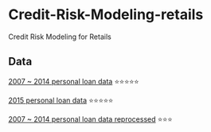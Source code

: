 # Credit-Risk-Modeling-retails
Credit Risk Modeling for Retails
## Data 
[2007 ~ 2014 personal loan data](https://www.dropbox.com/s/u8fa9xleflwhajj/loan_data_2007_2014.csv?dl=0) ⭐⭐⭐⭐⭐

[2015 personal loan data](https://www.dropbox.com/s/epjr8gkmyq2ictv/loan_data_2015.csv?dl=0) ⭐⭐⭐⭐⭐

[2007 ~ 2014 personal loan data reprocessed](https://www.dropbox.com/s/u8fa9xleflwhajj/loan_data_2007_2014.csv?dl=0) ⭐⭐⭐
